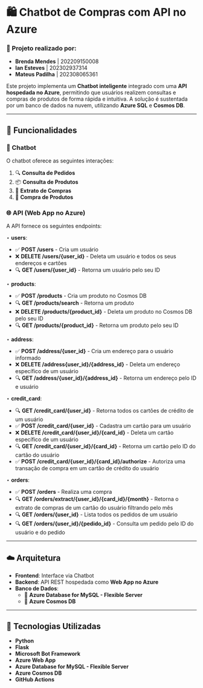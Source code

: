 # 🛍️ Chatbot de Compras com API no Azure

### 👥 Projeto realizado por: 
- **Brenda Mendes** | 202209150008
- **Ian Esteves** | 202302937314
- **Mateus Padilha** | 202308065361

Este projeto implementa um **Chatbot inteligente** integrado com uma **API hospedada no Azure**, permitindo que usuários realizem consultas e compras de produtos de forma rápida e intuitiva. A solução é sustentada por um banco de dados na nuvem, utilizando **Azure SQL** e **Cosmos DB**.

---

## 📌 Funcionalidades

### 🤖 Chatbot
O chatbot oferece as seguintes interações:
1. 🔍 **Consulta de Pedidos**  
2. 📦 **Consulta de Produtos**  
3. 📄 **Extrato de Compras**  
4. 🛒 **Compra de Produtos**

### 🌐 API (Web App no Azure)
A API fornece os seguintes endpoints:

⋆ **users**:
- ✅ **POST /users** - Cria um usuário
- ❌ **DELETE /users/{user_id}** - Deleta um usuário e todos os seus endereços e cartões
- 🔍 **GET /users/{user_id}** - Retorna um usuário pelo seu ID
   
⋆ **products**:
- ✅ **POST /products** - Cria um produto no Cosmos DB
- 🔍 **GET /products/search** - Retorna um produto 
- ❌ **DELETE /products/{product_id}** - Deleta um produto no Cosmos DB pelo seu ID
- 🔍 **GET /products/{product_id}** - Retorna um produto pelo seu ID
   
⋆ **address**:
- ✅ **POST /address/{user_id}** - Cria um endereço para o usuário informado
- ❌ **DELETE /address{user_id}/{address_id}** - Deleta um endereço específico de um usuário
- 🔍 **GET /address/{user_id}/{address_id}** - Retorna um endereço pelo ID e usuário

⋆ **credit_card**:
- 🔍 **GET /credit_card/{user_id}** - Retorna todos os cartões de crédito de um usuário
- ✅ **POST /credit_card/{user_id}** - Cadastra um cartão para um usuário
- ❌ **DELETE /credit_card/{user_id}/{card_id}** - Deleta um cartão específico de um usuário
- 🔍 **GET /credit_card/{user_id}/{card_id}** - Retorna um cartão pelo ID do cartão do usuário
- ✅ **POST /credit_card/{user_id}/{card_id}/authorize** - Autoriza uma transação de compra em um cartão de crédito do usuário

⋆ **orders**:
- ✅ **POST /orders** - Realiza uma compra
- 🔍 **GET /orders/extract/{user_id}/{card_id}/{month}** - Retorna o extrato de compras de um cartão do usuário filtrando pelo mês
- 🔍 **GET /orders/{user_id}** - Lista todos os pedidos de um usuário
- 🔍 **GET /orders/{user_id}/{pedido_id}** - Consulta um pedido pelo ID do usuário e do pedido

---

## ☁️ Arquitetura

- **Frontend**: Interface via Chatbot
- **Backend**: API REST hospedada como **Web App no Azure**
- **Banco de Dados**: 
  - 📘 **Azure Database for MySQL - Flexible Server** 
  - 🔭 **Azure Cosmos DB** 

---

## 🚀 Tecnologias Utilizadas

- **Python**
- **Flask**
- **Microsoft Bot Framework**
- **Azure Web App**
- **Azure Database for MySQL - Flexible Server**
- **Azure Cosmos DB**
- **GitHub Actions** 
